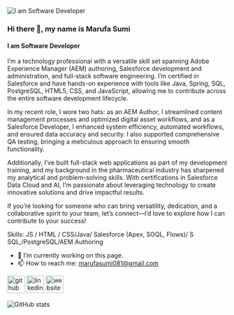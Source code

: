 ![I am Software Developer](https://media.licdn.com/dms/image/v2/C5616AQEqCjA5NQ4aJg/profile-displaybackgroundimage-shrink_350_1400/profile-displaybackgroundimage-shrink_350_1400/0/1667921467859?e=1742428800&v=beta&t=c-58dnssvZ7q2yF71h3yN5m0MU2_oofvHITrYtNmyWU)

### Hi there 👋, my name is Marufa Sumi
#### I am Software Developer

I’m a technology professional with a versatile skill set spanning Adobe Experience Manager (AEM) authoring, Salesforce development and administration, and full-stack software engineering. I’m certified in Salesforce and have hands-on experience with tools like Java, Spring, SQL, PostgreSQL, HTML5, CSS, and JavaScript, allowing me to contribute across the entire software development lifecycle.

In my recent role, I wore two hats: as an AEM Author, I streamlined content management processes and optimized digital asset workflows, and as a Salesforce Developer, I enhanced system efficiency, automated workflows, and ensured data accuracy and security. I also supported comprehensive QA testing, bringing a meticulous approach to ensuring smooth functionality.

Additionally, I’ve built full-stack web applications as part of my development training, and my background in the pharmaceutical industry has sharpened my analytical and problem-solving skills. With certifications in Salesforce Data Cloud and AI, I’m passionate about leveraging technology to create innovative solutions and drive impactful results.

If you’re looking for someone who can bring versatility, dedication, and a collaborative spirit to your team, let’s connect—I’d love to explore how I can contribute to your success!

Skills:  JS / HTML / CSS/Java/ Salesforce (Apex, SOQL, Flows)/ S SQL,/PostgreSQL/AEM Authoring

- 🔭 I’m currently working on this page. 
- 📫 How to reach me: marufasumi081@gmail.com 


[<img src='https://cdn.jsdelivr.net/npm/simple-icons@3.0.1/icons/github.svg' alt='github' height='40'>]([https://github.com/marufasumi/marufasumi](https://github.com/marufasumi))  [<img src='https://cdn.jsdelivr.net/npm/simple-icons@3.0.1/icons/linkedin.svg' alt='linkedin' height='40'>](https://www.linkedin.com/in/www.linkedin.com/in/marufasumi)  [<img src='https://cdn.jsdelivr.net/npm/simple-icons@3.0.1/icons/icloud.svg' alt='website' height='40'>](https://marufasumi.vercel.app)  

![GitHub stats](https://github-readme-stats.vercel.app/api?username=https://github.com/marufasumi&show_icons=true&count_private=true)  


